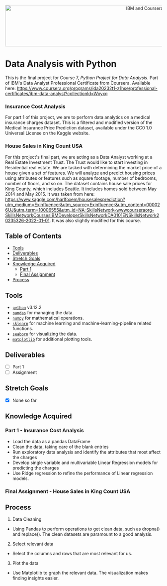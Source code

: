 <p align="center">
    <img src="https://howtolearnmachinelearning.com/wp-content/uploads/2021/04/coursera_machine_learning_ibm.png?raw=true" alt="IBM and Coursera Logos" width="926" height="133"/>
</p>

# Data Analysis with Python

This is the final project for Course 7, _Python Project for Data Analysis_. Part of IBM's Data Analyst Professional Certificate from Coursera. Available here: https://www.coursera.org/programs/jda20232t1-z1hse/professional-certificates/ibm-data-analyst?collectionId=Wxyxq

### Insurance Cost Analysis

For part 1 of this project, we are to perform data analytics on a medical insurance charges dataset. This is a filtered and modified version of the Medical Insurance Price Prediction dataset, available under the CC0 1.0 Universal License on the Kaggle website.

### House Sales in King Count USA

For this project's final part, we are acting as a Data Analyst working at a Real Estate Investment Trust. The Trust would like to start investing in Residential real estate. We are tasked with determining the market price of a house given a set of features. We will analyze and predict housing prices using attributes or features such as square footage, number of bedrooms, number of floors, and so on. The dataset contains house sale prices for King County, which includes Seattle. It includes homes sold between May 2014 and May 2015. It was taken from
here: https://www.kaggle.com/harlfoxem/housesalesprediction?utm_medium=Exinfluencer&utm_source=Exinfluencer&utm_content=000026UJ&utm_term=10006555&utm_id=NA-SkillsNetwork-wwwcourseraorg-SkillsNetworkCoursesIBMDeveloperSkillsNetworkDA0101ENSkillsNetwork20235326-2022-01-01. It was also slightly modified for this course.

## Table of Contents

- [Tools](#tools)
- [Deliverables](#deliverables)
- [Stretch Goals](#stretch-goals)
- [Knowledge Acquired](#knowledge-acquired)
  - [Part 1](#part-1---insurance-cost-analysis)
  - [Final Assignment](#final-assignment)
- [Process](#process)

## Tools

- [`python`](https://www.python.org/downloads/) v3.12.2
- [`pandas`](https://pandas.pydata.org/?utm_medium=Exinfluencer&utm_source=Exinfluencer&utm_content=000026UJ&utm_term=10006555&utm_id=NA-SkillsNetwork-Channel-SkillsNetworkCoursesIBMML0187ENSkillsNetwork31430127-2021-01-01) for managing the data.
- [`numpy`](https://numpy.org/?utm_medium=Exinfluencer&utm_source=Exinfluencer&utm_content=000026UJ&utm_term=10006555&utm_id=NA-SkillsNetwork-Channel-SkillsNetworkCoursesIBMML0187ENSkillsNetwork31430127-2021-01-01) for mathematical operations.
- [`sklearn`](https://scikit-learn.org/stable/?utm_medium=Exinfluencer&utm_source=Exinfluencer&utm_content=000026UJ&utm_term=10006555&utm_id=NA-SkillsNetwork-Channel-SkillsNetworkCoursesIBMML0187ENSkillsNetwork31430127-2021-01-01) for machine learning and machine-learning-pipeline related functions.
- [`seaborn`](https://seaborn.pydata.org/?utm_medium=Exinfluencer&utm_source=Exinfluencer&utm_content=000026UJ&utm_term=10006555&utm_id=NA-SkillsNetwork-Channel-SkillsNetworkCoursesIBMML0187ENSkillsNetwork31430127-2021-01-01) for visualizing the data.
- [`matplotlib`](https://matplotlib.org/?utm_medium=Exinfluencer&utm_source=Exinfluencer&utm_content=000026UJ&utm_term=10006555&utm_id=NA-SkillsNetwork-Channel-SkillsNetworkCoursesIBMML0187ENSkillsNetwork31430127-2021-01-01) for additional plotting tools.

## Deliverables

- [ ] Part 1
- [ ] Assignment

## Stretch Goals

- [x] None so far

## Knowledge Acquired

### Part 1 - Insurance Cost Analysis

- Load the data as a pandas DataFrame
- Clean the data, taking care of the blank entries
- Run exploratory data analysis and identify the attributes that most affect the charges
- Develop single variable and multivariable Linear Regression models for predicting the charges
- Use Ridge regression to refine the performance of Linear regression models.

### Final Assignment - House Sales in King Count USA

## Process

1. Data Cleaning

- Using Pandas to perform operations to get clean data, such as dropna() and replace(). The clean datasets are paramount to a good analysis.

2. Select relevant data

- Select the columns and rows that are most relevant for us.

3. Plot the data

- Use Matplotlib to graph the relevant data. The visualization makes finding insights easier.
